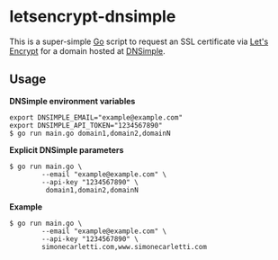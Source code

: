 # letsencrypt-dnsimple

This is a super-simple [Go](https://golang.org/) script to request an SSL certificate via [Let's Encrypt](https://letsencrypt.org/) for a domain hosted at [DNSimple](https://dnsimple.com/).

## Usage

**DNSimple environment variables**

```shell
export DNSIMPLE_EMAIL="example@example.com"
export DNSIMPLE_API_TOKEN="1234567890"
$ go run main.go domain1,domain2,domainN
```

**Explicit DNSimple parameters**

```shell
$ go run main.go \
        --email "example@example.com" \
        --api-key "1234567890" \
         domain1,domain2,domainN
```

**Example**

```shell
$ go run main.go \
        --email "example@example.com" \
        --api-key "1234567890" \
        simonecarletti.com,www.simonecarletti.com
```
